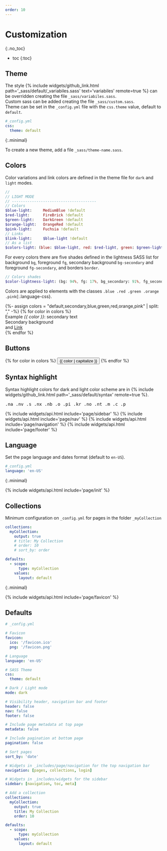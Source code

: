 ```yaml
---
order: 10
---
```


# Customization
{:.no_toc}

* toc
{:toc}

## Theme

The style {% include widgets/github_link.html path='_sass/default/_variabiles.sass' text='variabiles' remote=true %} can be overridden creating the file `_sass/variabiles.sass`.  
Custom sass can be added creating the file `_sass/custom.sass`.  
Theme can be set in the `_config.yml` file with the `css.theme` value, default to `default`.

```yml
#_config.yml
css:
  theme: default
```
{:.minimal}

To create a new theme, add a file `_sass/theme-name.sass`.

## Colors

Color variations and link colors are defined in the theme file for `dark` and `light` modes.
```sass
//
// LIGHT MODE
// --------------------------------------
// Colors
$blue-light:     MediumBlue !default
$red-light:      FireBrick !default
$green-light:    DarkGreen !default
$orange-light:   OrangeRed !default
$pink-light:     Fuchsia !default
// Links
$link-light:     $blue-light !default
// As a list
$colors-light: (blue: $blue-light, red: $red-light, green: $green-light, orange: $orange-light, pink: $pink-light) !default
```
For every colors there are five shades defined in the lightness SASS list for background `bg`, foreground `fg`, secondary background `bg-secondary` and foreground `fg-secondary`, and borders `border`.
```sass
// Colors shades
$color-lightness-light: (bg: 94%, fg: 17%, bg_secondary: 91%, fg_secondary: 50%, border: 79%) !default
```

Colors are applied to elements with the classes `.blue .red .green .orange .pink`{:.language-css}.
<div class="grid">
  {%- assign colors = "default,secondary,blue,green,red,orange,pink" | split: "," -%}
  {% for color in colors %}
    <div class="p-around rounded {{ color }}">
    Example <i>{{ color }}</i>: <span class="fg-secondary">secondary text</span>
    <div class="p-around mvh bg-secondary rounded">Secondary background</div>
    and <a href="#">Link</a>
    </div>
  {% endfor %}
</div>

## Buttons

<div class="flex" style="gap: .2em;">
{% for color in colors %}
<button type="button" name="button" class="{{ color }}">{{ color | capitalize }}</button>
{% endfor %}
</div>

## Syntax highlight

Syntax highlight colors for dark and light color scheme are in {% include widgets/github_link.html path='_sass/default/syntax' remote=true %}.

<pre class="highlight">
<span class="na">.na</span> <span class="nv">.nv</span> <span class="s">.s</span> <span class="nx">.nx</span> <span class="nb">.nb</span> <span class="o">.o</span> <span class="pi">.pi</span> <span class="kr">.kr</span> <span class="no">.no</span> <span class="nt">.nt</span> <span class="m">.m</span> <span class="c">.c</span> <span class="p">.p</span>
</pre>

{% include widgets/api.html include='page/sidebar' %}
{% include widgets/api.html include='page/nav' %}
{% include widgets/api.html include='page/navigation' %}
{% include widgets/api.html include='page/footer' %}

## Language

Set the page language and dates format (default to `en-US`).

```yml
#_config.yml
language: 'en-US'
```
{:.minimal}

{% include widgets/api.html include='page/init' %}

## Collections

Minimum configuration on `_config.yml` for pages in the folder `_myCollection`

```yml
collections:
  myCollection:
    output: true
    # title: My Collection
    # order: 10
    # sort_by: order

defaults:
  - scope:
      type: myCollection
    values:
      layout: default
```
{:.minimal}

{% include widgets/api.html include='page/favicon' %}

## Defaults

```yml
# _config.yml

# Favicon
favicon:
  ico: '/favicon.ico'
  png: '/favicon.png'

# Language
language: 'en-US'

# SASS Theme
css:
  theme: default

# Dark / Light mode
mode: dark

# Visibility header, navigation bar and footer
header: false
nav: false
footer: false

# Include page metadata at top page
metadata: false

# Include pagination at bottom page
pagination: false

# Sort pages
sort_by: 'date'

# Widgets in _includes/page/navigation for the top navigation bar
navigation: [pages, collections, login]

# Widgets in _includes/widgets for the sidebar
sidebar: [navigation, toc, meta]

# Add a collection
collections:
  myCollection:
    output: true
    title: My Collection
    order: 10

defaults:
  - scope:
      type: myCollection
    values:
      layout: default
```